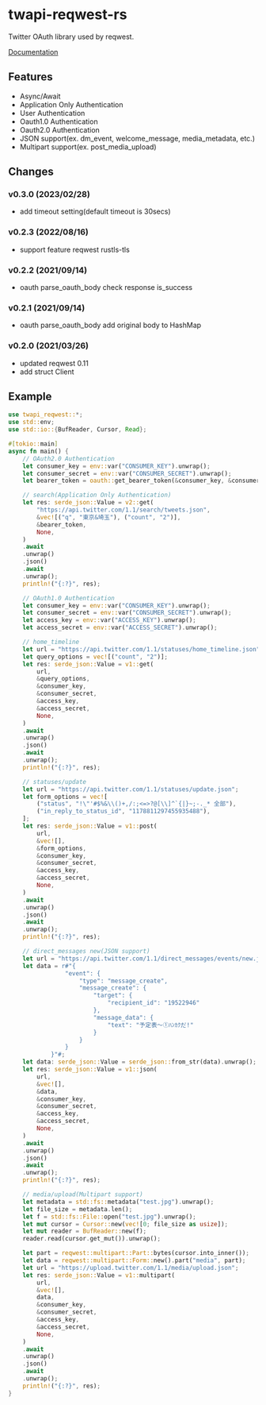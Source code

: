 # twapi-reqwest-rs

Twitter OAuth library used by reqwest.

[Documentation](https://docs.rs/twapi-reqwest)

## Features
- Async/Await
- Application Only Authentication
- User Authentication
- Oauth1.0 Authentication
- Oauth2.0 Authentication
- JSON support(ex. dm_event, welcome_message, media_metadata, etc.)
- Multipart support(ex. post_media_upload)

## Changes

### v0.3.0 (2023/02/28)
* add timeout setting(default timeout is 30secs)

### v0.2.3 (2022/08/16)
* support feature reqwest rustls-tls

### v0.2.2 (2021/09/14)
* oauth parse_oauth_body check response is_success

### v0.2.1 (2021/09/14)
* oauth parse_oauth_body add original body to HashMap

### v0.2.0 (2021/03/26)
* updated reqwest 0.11
* add struct Client

## Example
```rust
use twapi_reqwest::*;
use std::env;
use std::io::{BufReader, Cursor, Read};

#[tokio::main]
async fn main() {
    // OAuth2.0 Authentication
    let consumer_key = env::var("CONSUMER_KEY").unwrap();
    let consumer_secret = env::var("CONSUMER_SECRET").unwrap();
    let bearer_token = oauth::get_bearer_token(&consumer_key, &consumer_secret).await.unwrap().unwrap();

    // search(Application Only Authentication)
    let res: serde_json::Value = v2::get(
        "https://api.twitter.com/1.1/search/tweets.json",
        &vec![("q", "東京&埼玉"), ("count", "2")],
        &bearer_token,
        None,
    )
    .await
    .unwrap()
    .json()
    .await
    .unwrap();
    println!("{:?}", res);

    // OAuth1.0 Authentication
    let consumer_key = env::var("CONSUMER_KEY").unwrap();
    let consumer_secret = env::var("CONSUMER_SECRET").unwrap();
    let access_key = env::var("ACCESS_KEY").unwrap();
    let access_secret = env::var("ACCESS_SECRET").unwrap();

    // home_timeline
    let url = "https://api.twitter.com/1.1/statuses/home_timeline.json";
    let query_options = vec![("count", "2")];
    let res: serde_json::Value = v1::get(
        url,
        &query_options,
        &consumer_key,
        &consumer_secret,
        &access_key,
        &access_secret,
        None,
    )
    .await
    .unwrap()
    .json()
    .await
    .unwrap();
    println!("{:?}", res);

    // statuses/update
    let url = "https://api.twitter.com/1.1/statuses/update.json";
    let form_options = vec![
        ("status", "!\"'#$%&\\()+,/:;<=>?@[\\]^`{|}~;-._* 全部"),
        ("in_reply_to_status_id", "1178811297455935488"),
    ];
    let res: serde_json::Value = v1::post(
        url,
        &vec![],
        &form_options,
        &consumer_key,
        &consumer_secret,
        &access_key,
        &access_secret,
        None,
    )
    .await
    .unwrap()
    .json()
    .await
    .unwrap();
    println!("{:?}", res);

    // direct_messages new(JSON support)
    let url = "https://api.twitter.com/1.1/direct_messages/events/new.json";
    let data = r#"{
                "event": {
                    "type": "message_create",
                    "message_create": {
                        "target": {
                            "recipient_id": "19522946"
                        },
                        "message_data": {
                            "text": "予定表〜①ﾊﾝｶｸだ!"
                        }
                    }
                }
            }"#;
    let data: serde_json::Value = serde_json::from_str(data).unwrap();
    let res: serde_json::Value = v1::json(
        url,
        &vec![],
        &data,
        &consumer_key,
        &consumer_secret,
        &access_key,
        &access_secret,
        None,
    )
    .await
    .unwrap()
    .json()
    .await
    .unwrap();
    println!("{:?}", res);

    // media/upload(Multipart support)
    let metadata = std::fs::metadata("test.jpg").unwrap();
    let file_size = metadata.len();
    let f = std::fs::File::open("test.jpg").unwrap();
    let mut cursor = Cursor::new(vec![0; file_size as usize]);
    let mut reader = BufReader::new(f);
    reader.read(cursor.get_mut()).unwrap();

    let part = reqwest::multipart::Part::bytes(cursor.into_inner());
    let data = reqwest::multipart::Form::new().part("media", part);
    let url = "https://upload.twitter.com/1.1/media/upload.json";
    let res: serde_json::Value = v1::multipart(
        url,
        &vec![],
        data,
        &consumer_key,
        &consumer_secret,
        &access_key,
        &access_secret,
        None,
    )
    .await
    .unwrap()
    .json()
    .await
    .unwrap();
    println!("{:?}", res);
}
```